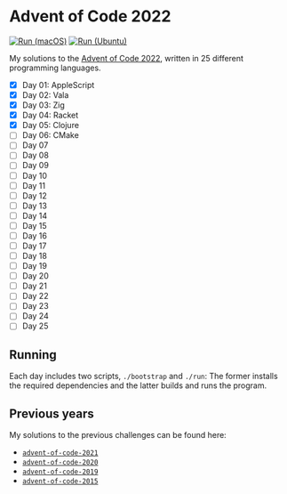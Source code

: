 # Advent of Code 2022

[![Run (macOS)](https://github.com/fwcd/advent-of-code-2022/actions/workflows/run-macos.yml/badge.svg)](https://github.com/fwcd/advent-of-code-2022/actions/workflows/run-macos.yml)
[![Run (Ubuntu)](https://github.com/fwcd/advent-of-code-2022/actions/workflows/run-ubuntu.yml/badge.svg)](https://github.com/fwcd/advent-of-code-2022/actions/workflows/run-ubuntu.yml)

My solutions to the [Advent of Code 2022](https://adventofcode.com/2022), written in 25 different programming languages.

- [x] Day 01: AppleScript
- [x] Day 02: Vala
- [x] Day 03: Zig
- [x] Day 04: Racket
- [x] Day 05: Clojure
- [ ] Day 06: CMake
- [ ] Day 07
- [ ] Day 08
- [ ] Day 09
- [ ] Day 10
- [ ] Day 11
- [ ] Day 12
- [ ] Day 13
- [ ] Day 14
- [ ] Day 15
- [ ] Day 16
- [ ] Day 17
- [ ] Day 18
- [ ] Day 19
- [ ] Day 20
- [ ] Day 21
- [ ] Day 22
- [ ] Day 23
- [ ] Day 24
- [ ] Day 25

## Running

Each day includes two scripts, `./bootstrap` and `./run`: The former installs the required dependencies and the latter builds and runs the program.

## Previous years

My solutions to the previous challenges can be found here:

- [`advent-of-code-2021`](https://github.com/fwcd/advent-of-code-2021)
- [`advent-of-code-2020`](https://github.com/fwcd/advent-of-code-2020)
- [`advent-of-code-2019`](https://github.com/fwcd/advent-of-code-2019)
- [`advent-of-code-2015`](https://github.com/fwcd/advent-of-code-2015)
